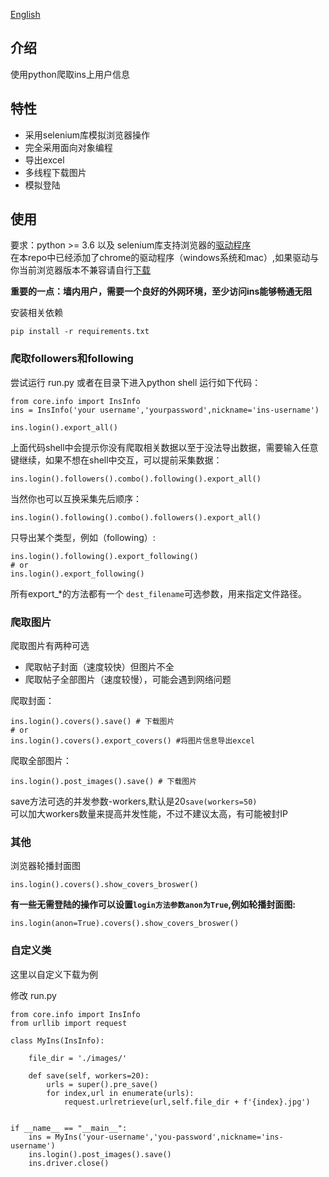 [English](https://github.com/zengzhengrong/ins-scraping/blob/master/README-English.md)

## 介绍

使用python爬取ins上用户信息

## 特性
- 采用selenium库模拟浏览器操作
- 完全采用面向对象编程
- 导出excel
- 多线程下载图片
- 模拟登陆

## 使用

要求：python >= 3.6 以及 selenium库支持浏览器的[驱动程序](https://selenium-python.readthedocs.io/installation.html)  
在本repo中已经添加了chrome的驱动程序（windows系统和mac）,如果驱动与你当前浏览器版本不兼容请自行[下载](https://sites.google.com/a/chromium.org/chromedriver/downloads)  

**重要的一点：墙内用户，需要一个良好的外网环境，至少访问ins能够畅通无阻**

安装相关依赖

```
pip install -r requirements.txt
```
### 爬取followers和following
尝试运行 run.py
或者在目录下进入python shell 运行如下代码：
```
from core.info import InsInfo
ins = InsInfo('your username','yourpassword',nickname='ins-username')

ins.login().export_all()
```
上面代码shell中会提示你没有爬取相关数据以至于没法导出数据，需要输入任意键继续，如果不想在shell中交互，可以提前采集数据：  
```
ins.login().followers().combo().following().export_all()
```
当然你也可以互换采集先后顺序：
```
ins.login().following().combo().followers().export_all()
```
只导出某个类型，例如（following）:
```
ins.login().following().export_following() 
# or
ins.login().export_following() 
```
所有export_*的方法都有一个 ```dest_filename```可选参数，用来指定文件路径。
### 爬取图片

爬取图片有两种可选
- 爬取帖子封面（速度较快）但图片不全
- 爬取帖子全部图片（速度较慢），可能会遇到网络问题

爬取封面：

```
ins.login().covers().save() # 下载图片
# or 
ins.login().covers().export_covers() #将图片信息导出excel
```

爬取全部图片：

```
ins.login().post_images().save() # 下载图片
```

save方法可选的并发参数-workers,默认是20```save(workers=50)```  
可以加大workers数量来提高并发性能，不过不建议太高，有可能被封IP

### 其他

浏览器轮播封面图

```
ins.login().covers().show_covers_broswer()
```
**有一些无需登陆的操作可以设置```login方法参数anon为True```,例如轮播封面图:**
```
ins.login(anon=True).covers().show_covers_broswer()
```

### 自定义类

这里以自定义下载为例

修改 run.py
```
from core.info import InsInfo
from urllib import request

class MyIns(InsInfo):

    file_dir = './images/'

    def save(self, workers=20):
        urls = super().pre_save()
        for index,url in enumerate(urls):
            request.urlretrieve(url,self.file_dir + f'{index}.jpg')
        

if __name__ == "__main__":
    ins = MyIns('your-username','you-password',nickname='ins-username')
    ins.login().post_images().save()
    ins.driver.close()
```

